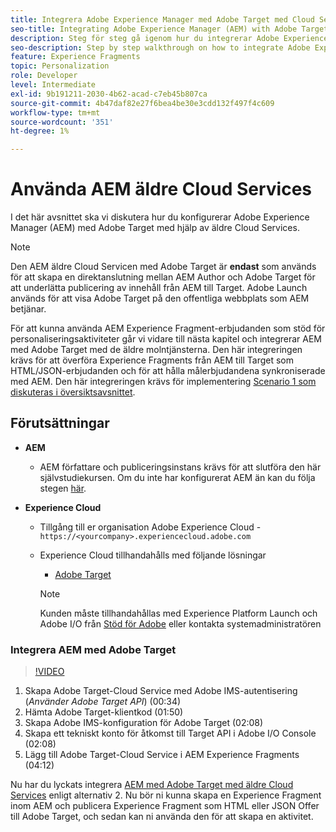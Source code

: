 ```yaml
---
title: Integrera Adobe Experience Manager med Adobe Target med Cloud Services
seo-title: Integrating Adobe Experience Manager (AEM) with Adobe Target using Legacy Cloud Services
description: Steg för steg gå igenom hur du integrerar Adobe Experience Manager (AEM) med Adobe Target med AEM Cloud Service
seo-description: Step by step walkthrough on how to integrate Adobe Experience Manager (AEM) with Adobe Target using AEM Cloud Service
feature: Experience Fragments
topic: Personalization
role: Developer
level: Intermediate
exl-id: 9b191211-2030-4b62-acad-c7eb45b807ca
source-git-commit: 4b47daf82e27f6bea4be30e3cdd132f497f4c609
workflow-type: tm+mt
source-wordcount: '351'
ht-degree: 1%

---
```


# Använda AEM äldre Cloud Services

I det här avsnittet ska vi diskutera hur du konfigurerar Adobe Experience Manager (AEM) med Adobe Target med hjälp av äldre Cloud Services.

>[!NOTE]
>
> Den AEM äldre Cloud Servicen med Adobe Target är **endast** som används för att skapa en direktanslutning mellan AEM Author och Adobe Target för att underlätta publicering av innehåll från AEM till Target. Adobe Launch används för att visa Adobe Target på den offentliga webbplats som AEM betjänar.

För att kunna använda AEM Experience Fragment-erbjudanden som stöd för personaliseringsaktiviteter går vi vidare till nästa kapitel och integrerar AEM med Adobe Target med de äldre molntjänsterna. Den här integreringen krävs för att överföra Experience Fragments från AEM till Target som HTML/JSON-erbjudanden och för att hålla målerbjudandena synkroniserade med AEM. Den här integreringen krävs för implementering [Scenario 1 som diskuteras i översiktsavsnittet](./overview.md#personalization-using-aem-experience-fragment).

## Förutsättningar

* **AEM**

   * AEM författare och publiceringsinstans krävs för att slutföra den här självstudiekursen. Om du inte har konfigurerat AEM än kan du följa stegen [här](./implementation.md#set-up-aem).

* **Experience Cloud**
   * Tillgång till er organisation Adobe Experience Cloud - `https://<yourcompany>.experiencecloud.adobe.com`
   * Experience Cloud tillhandahålls med följande lösningar
      * [Adobe Target](https://experiencecloud.adobe.com)

      >[!NOTE]
      >
      > Kunden måste tillhandahållas med Experience Platform Launch och Adobe I/O från [Stöd för Adobe](https://helpx.adobe.com/se/contact/enterprise-support.ec.html) eller kontakta systemadministratören


### Integrera AEM med Adobe Target

>[!VIDEO](https://video.tv.adobe.com/v/28428?quality=12&learn=on)

1. Skapa Adobe Target-Cloud Service med Adobe IMS-autentisering (*Använder Adobe Target API*) (00:34)
2. Hämta Adobe Target-klientkod (01:50)
3. Skapa Adobe IMS-konfiguration för Adobe Target (02:08)
4. Skapa ett tekniskt konto för åtkomst till Target API i Adobe I/O Console (02:08)
5. Lägg till Adobe Target-Cloud Service i AEM Experience Fragments (04:12)

Nu har du lyckats integrera [AEM med Adobe Target med äldre Cloud Services](./using-aem-cloud-services.md#integrating-aem-target-options) enligt alternativ 2. Nu bör ni kunna skapa en Experience Fragment inom AEM och publicera Experience Fragment som HTML eller JSON Offer till Adobe Target, och sedan kan ni använda den för att skapa en aktivitet.
